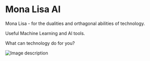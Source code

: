 # Mona Lisa AI
Mona Lisa - for the dualities and orthagonal abilities of technology. 

Useful Machine Learning and AI tools.

What can technology do for you?

![Image description](https://images.unsplash.com/photo-1454789548928-9efd52dc4031?ixlib=rb-1.2.1&ixid=eyJhcHBfaWQiOjEyMDd9&auto=format&fit=crop&w=500&q=80)
